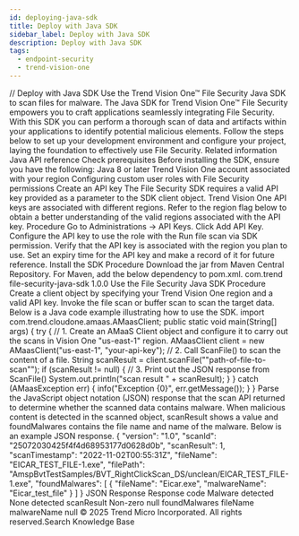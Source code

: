 ```yaml
---
id: deploying-java-sdk
title: Deploy with Java SDK
sidebar_label: Deploy with Java SDK
description: Deploy with Java SDK
tags:
  - endpoint-security
  - trend-vision-one
---
```


/*<![CDATA[*/ $('#title').html($('meta[name=map-description]').attr('content')); /*]]>*/ Deploy with Java SDK Use the Trend Vision One™ File Security Java SDK to scan files for malware. The Java SDK for Trend Vision One™ File Security empowers you to craft applications seamlessly integrating File Security. With this SDK you can perform a thorough scan of data and artifacts within your applications to identify potential malicious elements. Follow the steps below to set up your development environment and configure your project, laying the foundation to effectively use File Security. Related information Java API reference Check prerequisites Before installing the SDK, ensure you have the following: Java 8 or later Trend Vision One account associated with your region Configuring custom user roles with File Security permissions Create an API key The File Security SDK requires a valid API key provided as a parameter to the SDK client object. Trend Vision One API keys are associated with different regions. Refer to the region flag below to obtain a better understanding of the valid regions associated with the API key. Procedure Go to Administrations → API Keys. Click Add API Key. Configure the API key to use the role with the Run file scan via SDK permission. Verify that the API key is associated with the region you plan to use. Set an expiry time for the API key and make a record of it for future reference. Install the SDK Procedure Download the jar from Maven Central Repository. For Maven, add the below dependency to pom.xml. <dependency> <groupId>com.trend</groupId> <artifactId>file-security-java-sdk</artifactId> <version>1.0.0</version> </dependency> Use the File Security Java SDK Procedure Create a client object by specifying your Trend Vision One region and a valid API key. Invoke the file scan or buffer scan to scan the target data. Below is a Java code example illustrating how to use the SDK. import com.trend.cloudone.amaas.AMaasClient; public static void main(String[] args) { try { // 1. Create an AMaaS Client object and configure it to carry out the scans in Vision One "us-east-1" region. AMaasClient client = new AMaasClient("us-east-1", "your-api-key"); // 2. Call ScanFile() to scan the content of a file. String scanResult = client.scanFile(""path-of-file-to-scan""); if (scanResult != null) { // 3. Print out the JSON response from ScanFile() System.out.println("scan result " + scanResult); } } catch (AMaasException err) { info("Exception {0}", err.getMessage()); } } Parse the JavaScript object notation (JSON) response that the scan API returned to determine whether the scanned data contains malware. When malicious content is detected in the scanned object, scanResult shows a value and foundMalwares contains the file name and name of the malware. Below is an example JSON response. { "version": "1.0", "scanId": "25072030425f4f4d68953177d0628d0b", "scanResult": 1, "scanTimestamp": "2022-11-02T00:55:31Z", "fileName": "EICAR_TEST_FILE-1.exe", "filePath": "AmspBvtTestSamples/BVT_RightClickScan_DS/unclean/EICAR_TEST_FILE-1.exe", "foundMalwares": [ { "fileName": "Eicar.exe", "malwareName": "Eicar_test_file" } ] } JSON Response Response code Malware detected None detected scanResult Non-zero null foundMalwares fileName malwareName null © 2025 Trend Micro Incorporated. All rights reserved.Search Knowledge Base